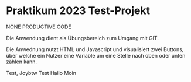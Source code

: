 # Praktikum 2023 Test-Projekt
 NONE PRODUCTIVE CODE

Die Anwendung dient als Übungsbereich zum Umgang mit GIT.

Die Anwednung nutzt HTML und Javascript und visualisiert
zwei Buttons, über welche ein Nutzer eine Variable um
eine Stelle nach oben oder unten zählen kann. 


Test, Joybtw
Test Hallo
Moin

